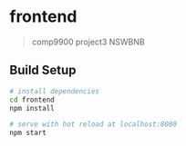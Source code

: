 # frontend

> comp9900 project3 NSWBNB

## Build Setup

``` bash
# install dependencies
cd frontend
npm install

# serve with hot reload at localhost:8080
npm start

